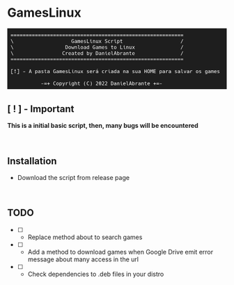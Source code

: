 # GamesLinux

<img src="gameslinux-readme.png"></img>

## [ ! ] - Important
**This is a initial basic script, then, many bugs will be encountered**

</br>

## Installation
- Download the script from release page

</br>

## **TODO**
- [ ] - Replace method about to search games 
- [ ] - Add a method to download games when Google Drive emit error message about many access in the url
- [ ] - Check dependencies to .deb files in your distro
